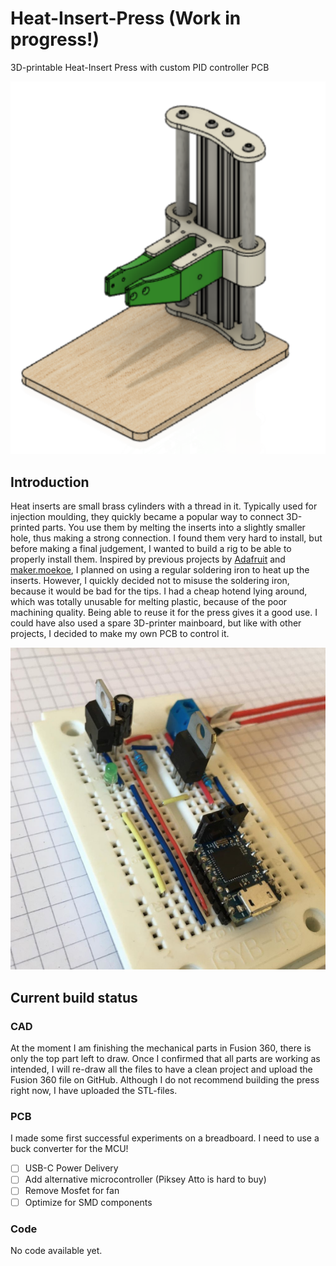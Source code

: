 # Heat-Insert-Press (Work in progress!)
3D-printable Heat-Insert Press with custom PID controller PCB

![preview_image](/cad/press.png)

## Introduction
Heat inserts are small brass cylinders with a thread in it. Typically used for injection moulding, they quickly became a popular way to connect 3D-printed parts. You use them by melting the inserts into a slightly smaller hole, thus making a strong connection. 
I found them very hard to install, but before making a final judgement, I wanted to build a rig to be able to properly install them. Inspired by previous projects by [Adafruit](https://learn.adafruit.com/heat-set-rig) and [maker.moekoe](https://github.com/makermoekoe/Heat_Insert_Press), I planned on using a regular soldering iron to heat up the inserts. 
However, I quickly decided not to misuse the soldering iron, because it would be bad for the tips. I had a cheap hotend lying around, which was totally unusable for melting plastic, because of the poor machining quality. Being able to reuse it for the press gives it a good use. 
I could have also used a spare 3D-printer mainboard, but like with other projects, I decided to make my own PCB to control it. 

![preview_image](/pictures/breadboard_prototype_side.png)

## Current build status
### CAD
At the moment I am finishing the mechanical parts in Fusion 360, there is only the top part left to draw. Once I confirmed that all parts are working as intended, I will re-draw all the files to have a clean project and upload the Fusion 360 file on GitHub. Although I do not recommend building the press right now, I have uploaded the STL-files. 
### PCB
I made some first successful experiments on a breadboard. I need to use a buck converter for the MCU!
- [ ] USB-C Power Delivery
- [ ] Add alternative microcontroller (Piksey Atto is hard to buy)
- [ ] Remove Mosfet for fan
- [ ] Optimize for SMD components
### Code
No code available yet.
